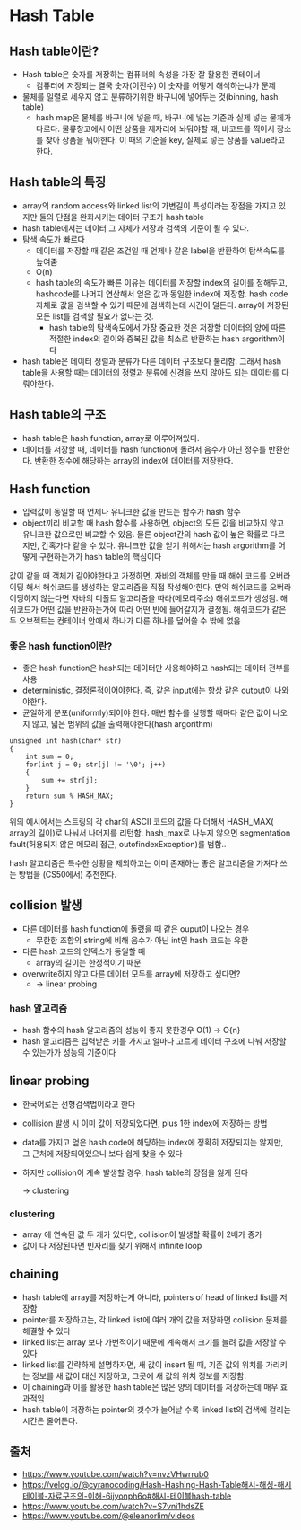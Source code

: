# Hash Table

## Hash table이란?
- Hash table은 숫자를 저장하는 컴퓨터의 속성을 가장 잘 활용한 컨테이너
   - 컴퓨터에 저장되는 결국 숫자(이진수)
이 숫자를 어떻게 해석하는냐가 문제
- 물체를 일렬로 세우지 않고 분류하기위한 바구니에 넣어두는 것(binning, hash table)
    - hash map은 물체를 바구니에 넣을 때, 바구니에 넣는 기준과 실제 넣는 물체가 다르다. 물류창고에서 어떤 상품을 제자리에 놔둬야할 때, 바코드를 찍어서 장소를 찾아 상품을 둬야한다. 이 때의 기준을 key, 실제로 넣는 상품를 value라고 한다.

## Hash table의 특징
- array의 random access와 linked list의 가변길이 특성이라는 장점을 가지고 있지만 둘의 단점을 완화시키는 데이터 구조가 hash table
- hash table에서는 데이터 그 자체가 저장과 검색의 기준이 될 수 있다. 
- 탐색 속도가 빠르다
    - 데이터를 저장할 때 같은 조건일 때 언제나 같은 label을 반환하여 탐색속도를 높여줌
    - O(n)
    - hash table의 속도가 빠른 이유는 데이터를 저장할 index의 길이를 정해두고, hashcode를 나머지 연산해서 얻은 값과 동일한 index에 저장함. hash code자체로 값을 검색할 수 있기 때문에 검색하는데 시간이 덜든다. array에 저장된 모든 list를 검색할 필요가 없다는 것.
        - hash table의 탐색속도에서 가장 중요한 것은 저장할 데이터의 양에 따른 적절한 index의 길이와 중복된 값을 최소로 반환하는 hash argorithm이다
- hash table은 데이터 정렬과 분류가 다른 데이터 구조보다 불리함. 그래서 hash table을 사용할 때는 데이터의 정렬과 분류에 신경을 쓰지 않아도 되는 데이터를 다뤄야한다.

## Hash table의 구조
- hash table은 hash function, array로 이루어져있다.
- 데이터를 저장할 때, 데이터를 hash function에 돌려서 음수가 아닌 정수를 반환한다. 반환한 정수에 해당하는 array의 index에 데이터를 저장한다.

## Hash function
- 입력값이 동일할 때 언제나 유니크한 값을 만드는 함수가 hash 함수
- object끼리 비교할 때 hash 함수를 사용하면, object의 모든 값을 비교하지 않고 유니크한 값으로만 비교할 수 있음. 물론 object간의 hash 값이 높은 확률로 다르지만, 간혹가다 같을 수 있다. 유니크한 값을 얻기 위해서는 hash argorithm를 어떻게 구현하는가가 hash table의 핵심이다

값이 같을 때 객체가 같아야한다고 가정하면, 자바의 객체를 만들 때 해쉬 코드를 오버라이딩 해서 해쉬코드를 생성하는 알고리즘을 직접 작성해야한다. 만약 해쉬코드를 오버라이딩하지 않는다면 자바의 디폴트 알고리즘을 따라(메모리주소) 해쉬코드가 생성됨. 해쉬코드가 어떤 값을 반환하는가에 따라 어떤 빈에 들어갈지가 결정됨. 해쉬코드가 같은 두 오브젝트는 컨테이너 안에서 하나가 다른 하나를 덮어쓸 수 밖에 없음

### 좋은 hash function이란?
- 좋은 hash function은 hash되는 데이터만 사용해야하고 hash되는 데이터 전부를 사용
- deterministic, 결정론적이어야한다. 즉, 같은 input에는 항상 같은 output이 나와야한다.
- 균일하게 분포(uniformly)되어야 한다. 매번 함수를 실행할 때마다 같은 값이 나오지 않고, 넓은 범위의 값을 출력해야한다(hash argorithm)
```
unsigned int hash(char* str)
{
    int sum = 0;
    for(int j = 0; str[j] != '\0'; j++)
    {
        sum += str[j];
    }
    return sum % HASH_MAX;
}
```
위의 예시에서는 스트링의 각 char의 ASCII 코드의 값을 다 더해서 HASH_MAX( array의 길이)로 나눠서 나머지를 리턴함. hash_max로 나누지 않으면 segmentation fault(허용되지 않은 메모리 접근, outofindexException)를 범함..

hash 알고리즘은 특수한 상황을 제외하고는 이미 존재하는 좋은 알고리즘을 가져다 쓰는 방법을 (CS50에서) 추천한다.

## collision 발생
- 다른 데이터를 hash function에 돌렸을 때 같은 ouput이 나오는 경우
    - 무한한 조합의 string에 비해 음수가 아닌 int인 hash 코드는 유한
- 다른 hash 코드의 인덱스가 동일할 때
    - array의 길이는 한정적이기 때문
- overwrite하지 않고 다른 데이터 모두를 array에 저장하고 싶다면?
    - → linear probing

### hash 알고리즘
- hash 함수의 hash 알고리즘의 성능이 좋지 못한경우 O(1) → O{n}
- hash 알고리즘은 입력받은 키를 가지고 얼마나 고르게 데이터 구조에 나눠 저장할 수 있는가가 성능의 기준이다

## linear probing
- 한국어로는 선형검색법이라고 한다
- collision 발생 시 이미 값이 저장되었다면, plus 1한 index에 저장하는 방법
- data를 가지고 얻은 hash code에 해당하는 index에 정확히 저장되지는 않지만, 그 근처에 저장되어있으니 보다 쉽게 찾을 수 있다
- 하지만 collision이 계속 발생할 경우, hash table의 장점을 잃게 된다
    
    → clustering

### clustering
- array 에 연속된 값 두 개가 있다면, collision이 발생할 확률이 2배가 증가
- 값이 다 저장된다면 빈자리를 찾기 위해서 infinite loop

## chaining
- hash table에 array를 저장하는게 아니라, pointers of head of linked list를 저장함
- pointer를 저장하고는, 각 linked list에 여러 개의 값을 저장하면 collision 문제를 해결할 수 있다
- linked list는 array 보다 가변적이기 때문에 계속해서 크기를 늘려 값을 저장할 수 있다
- linked list를 간략하게 설명하자면, 새 값이 insert 될 때, 기존 값의 위치를 가리키는 정보를 새 값이 대신 저장하고, 그곳에 새 값의 위치 정보를 저장함.
- 이 chaining과 이를 활용한 hash table은 많은 양의 데이터를 저장하는데 매우 효과적임
- hash table이 저장하는 pointer의 갯수가 늘어날 수록 linked list의 검색에 걸리는 시간은 줄어든다.

## 출처
- https://www.youtube.com/watch?v=nvzVHwrrub0
- https://velog.io/@cyranocoding/Hash-Hashing-Hash-Table해시-해싱-해시테이블-자료구조의-이해-6ijyonph6o#해시-테이블hash-table
- https://www.youtube.com/watch?v=S7vni1hdsZE
- https://www.youtube.com/@eleanorlim/videos